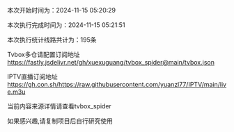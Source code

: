 
本次开始时间为：2024-11-15 05:20:29

本次执行完成时间为：2024-11-15 05:21:51

本次执行统计线路共计为：195条

Tvbox多仓请配置订阅地址 https://fastly.jsdelivr.net/gh/xuexuguang/tvbox_spider@main/tvbox.json

IPTV直播订阅地址 https://gh.con.sh/https://raw.githubusercontent.com/yuanzl77/IPTV/main/live.m3u

当前内容来源详情请查看tvbox_spider

如果感兴趣,请复制项目后自行研究使用
